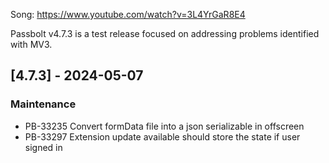 Song: https://www.youtube.com/watch?v=3L4YrGaR8E4

Passbolt v4.7.3 is a test release focused on addressing problems identified with MV3.

## [4.7.3] - 2024-05-07
### Maintenance
- PB-33235 Convert formData file into a json serializable in offscreen
- PB-33297 Extension update available should store the state if user signed in